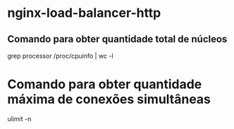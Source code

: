 # nginx-load-balancer-http

## Comando para obter quantidade total de núcleos
grep processor /proc/cpuinfo | wc -l

# Comando para obter quantidade máxima de conexões simultâneas
ulimit -n
